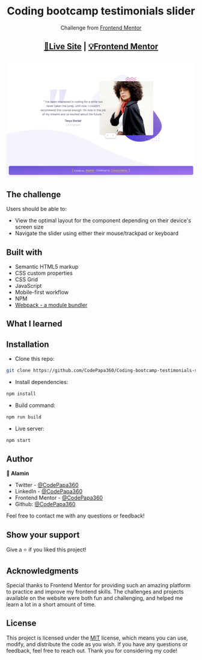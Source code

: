 <h1 align="center">Coding bootcamp testimonials slider</h1>
<div align="center">

Challenge from [Frontend Mentor](https://www.frontendmentor.io/profile/CodePapa360)

</div>

<h2 align="center">

[🚀Live Site](https://coding-bootcamp-testimonials-slider-alamin.netlify.app/)
|
[💡Frontend Mentor]()

</h2>

<p align="center">

</p>

<a align="center" href="https://coding-bootcamp-testimonials-slider-alamin.netlify.app/">

![Screenshot](./screenshots/Coding-bootcamp-testimonials-slider-codepapa360.png)

</a>

## The challenge

Users should be able to:

- View the optimal layout for the component depending on their device's screen size
- Navigate the slider using either their mouse/trackpad or keyboard

## Built with

- Semantic HTML5 markup
- CSS custom properties
- CSS Grid
- JavaScript
- Mobile-first workflow
- NPM
- [Webpack - a module bundler](https://webpack.js.org/)

## What I learned

## Installation

- Clone this repo:

```sh
git clone https://github.com/CodePapa360/Coding-bootcamp-testimonials-slider.git
```

- Install dependencies:

```sh
npm install
```

- Build command:

```sh
npm run build
```

- Live server:

```sh
npm start
```

## Author

<b>👤 Alamin</b>

- Twitter - [@CodePapa360](https://www.twitter.com/CodePapa360)
- LinkedIn - [@CodePapa360](https://www.linkedin.com/in/codepapa360)
- Frontend Mentor - [@CodePapa360](https://www.frontendmentor.io/profile/CodePapa360)
- Github: [@CodePapa360](https://github.com/codepapa360)

Feel free to contact me with any questions or feedback!

## Show your support

Give a ⭐️ if you liked this project!

## Acknowledgments

Special thanks to Frontend Mentor for providing such an amazing platform to practice and improve my frontend skills. The challenges and projects available on the website were both fun and challenging, and helped me learn a lot in a short amount of time.

## License

This project is licensed under the [MIT](https://github.com/CodePapa360/Coding-bootcamp-testimonials-slider/blob/main/LICENSE.md) license, which means you can use, modify, and distribute the code as you wish. If you have any questions or feedback, feel free to reach out. Thank you for considering my code!
